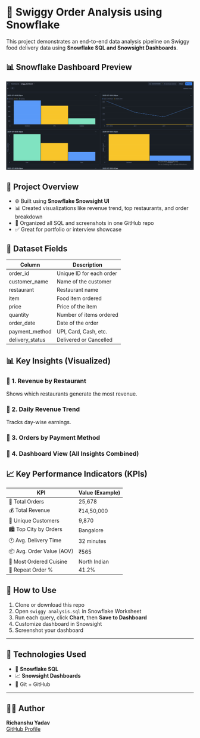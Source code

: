 # 🛵 Swiggy Order Analysis using Snowflake

This project demonstrates an end-to-end data analysis pipeline on Swiggy food delivery data using **Snowflake SQL and Snowsight Dashboards**.

## 📊 Snowflake Dashboard Preview

![Swiggy Snowflake Analysis](snowflake_dashboard.png)


## 📌 Project Overview

- 🌐 Built using **Snowflake Snowsight UI**
- 📊 Created visualizations like revenue trend, top restaurants, and order breakdown
- 📁 Organized all SQL and screenshots in one GitHub repo
- ✅ Great for portfolio or interview showcase

## 📁 Dataset Fields

| Column          | Description                        |
|-----------------|------------------------------------|
| order_id        | Unique ID for each order           |
| customer_name   | Name of the customer               |
| restaurant      | Restaurant name                    |
| item            | Food item ordered                  |
| price           | Price of the item                  |
| quantity        | Number of items ordered            |
| order_date      | Date of the order                  |
| payment_method  | UPI, Card, Cash, etc.              |
| delivery_status | Delivered or Cancelled             |

## 📊 Key Insights (Visualized)

### 📌 1. Revenue by Restaurant
Shows which restaurants generate the most revenue.

### 📌 2. Daily Revenue Trend
Tracks day-wise earnings.

### 📌 3. Orders by Payment Method

### 📌 4. Dashboard View (All Insights Combined)

## 📈 Key Performance Indicators (KPIs)

| KPI                          | Value (Example) |
|------------------------------|-----------------|
| 🛒 Total Orders              | 25,678          |
| 💰 Total Revenue             | ₹14,50,000      |
| 🧍 Unique Customers          | 9,870           |
| 🏙️ Top City by Orders        | Bangalore       |
| 🕐 Avg. Delivery Time        | 32 minutes      |
| 📦 Avg. Order Value (AOV)    | ₹565            |
| 🍕 Most Ordered Cuisine      | North Indian    |
| 🔁 Repeat Order %            | 41.2%           |

## 🧠 How to Use

1. Clone or download this repo
2. Open `swiggy analysis.sql` in Snowflake Worksheet
3. Run each query, click **Chart**, then **Save to Dashboard**
4. Customize dashboard in Snowsight
5. Screenshot your dashboard 

---

## 🚀 Technologies Used

- 🧊 **Snowflake SQL**
- 📈 **Snowsight Dashboards**
- 📝 Git + GitHub

---

## 🧑‍💻 Author

**Richanshu Yadav**  
[GitHub Profile](https://github.com/richanshu14)




